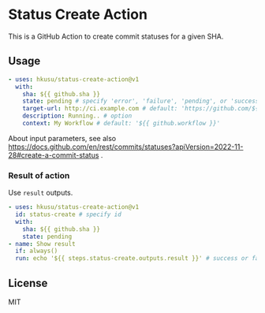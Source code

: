 # Status Create Action

This is a GitHub Action to create commit statuses for a given SHA.

## Usage

```yaml
- uses: hkusu/status-create-action@v1
  with:
    sha: ${{ github.sha }}
    state: pending # specify 'error', 'failure', 'pending', or 'success'
    target-url: http://ci.example.com # default: 'https://github.com/${{ github.repository }}/actions/runs/${{ github.run_id }}'
    description: Running.. # option
    context: My Workflow # default: '${{ github.workflow }}'
```

About input parameters, see also https://docs.github.com/en/rest/commits/statuses?apiVersion=2022-11-28#create-a-commit-status .

### Result of action

Use `result` outputs.

```yaml
- uses: hkusu/status-create-action@v1
  id: status-create # specify id
  with:
    sha: ${{ github.sha }}
    state: pending
- name: Show result
  if: always()
  run: echo '${{ steps.status-create.outputs.result }}' # success or failure
```

## License

MIT
